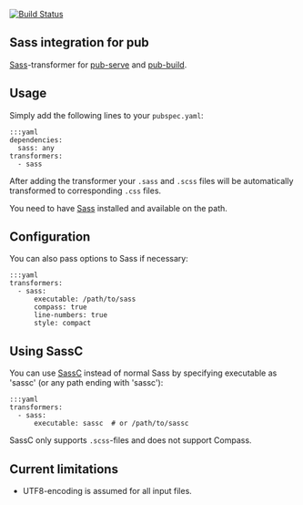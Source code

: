 [![Build Status](https://drone.io/bitbucket.org/evidentsolutions/dart-sass/status.png)](https://drone.io/bitbucket.org/evidentsolutions/dart-sass/latest)

## Sass integration for pub

[Sass](http://sass-lang.com/)-transformer for [pub-serve](http://pub.dartlang.org/doc/pub-serve.html) and
[pub-build](http://pub.dartlang.org/doc/pub-build.html).

## Usage

Simply add the following lines to your `pubspec.yaml`:

    :::yaml
    dependencies:
      sass: any
    transformers:
      - sass

After adding the transformer your `.sass` and `.scss` files will be automatically transformed to
corresponding `.css` files.

You need to have [Sass](http://sass-lang.com/) installed and available on the path.

## Configuration

You can also pass options to Sass if necessary:

    :::yaml
    transformers:
      - sass:
          executable: /path/to/sass
          compass: true
          line-numbers: true
          style: compact

## Using SassC

You can use [SassC](https://github.com/hcatlin/sassc) instead of normal Sass by specifying executable
as 'sassc' (or any path ending with 'sassc'):

    :::yaml
    transformers:
      - sass:
          executable: sassc  # or /path/to/sassc

SassC only supports `.scss`-files and does not support Compass.

## Current limitations

- UTF8-encoding is assumed for all input files.
